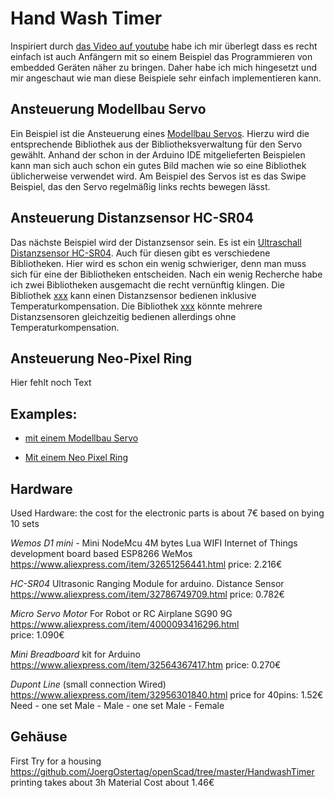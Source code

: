 Hand Wash Timer
===============

Inspiriert durch [das Video auf youtube](https://www.youtube.com/watch?v=CEpfipV1_3w) habe ich mir überlegt dass es recht
einfach ist auch Anfängern mit so einem Beispiel das Programmieren von embedded Geräten näher zu bringen.
Daher habe ich mich hingesetzt und mir angeschaut wie man diese Beispiele sehr einfach implementieren kann.


Ansteuerung Modellbau Servo
---------------------------

Ein Beispiel ist die Ansteuerung eines [Modellbau Servos]().
Hierzu wird die entsprechende Bibliothek aus der Bibliotheksverwaltung für den Servo gewählt.
Anhand der schon in der Arduino IDE mitgelieferten Beispielen kann man sich auch schon ein gutes Bild machen wie so eine Bibliothek üblicherweise verwendet wird.
Am Beispiel des Servos ist es das Swipe Beispiel, das den Servo regelmäßig links rechts bewegen lässt.


Ansteuerung Distanzsensor HC-SR04
---------------------------------

Das nächste Beispiel wird der Distanzsensor sein. Es ist ein [Ultraschall Distanzsensor HC-SR04]().
Auch für diesen gibt es verschiedene Bibliotheken. Hier wird es schon ein wenig schwieriger, denn man muss sich für eine der Bibliotheken entscheiden.
Nach ein wenig Recherche habe ich zwei Bibliotheken ausgemacht die recht vernünftig klingen.
Die Bibliothek [xxx]() kann einen Distanzsensor bedienen inklusive Temperaturkompensation.
Die Bibliothek [xxx]() könnte mehrere Distanzsensoren gleichzeitig bedienen allerdings ohne Temperaturkompensation.

Ansteuerung Neo-Pixel Ring
--------------------------

Hier fehlt noch Text

Examples:
---------

- [mit einem Modellbau Servo](with-servo/)

- [Mit einem Neo Pixel Ring](with-neopixels/)



Hardware
--------
Used Hardware:
   the cost for the electronic parts is about 7€ 
   based on bying 10 sets


*Wemos D1 mini* - Mini NodeMcu 4M bytes Lua WIFI Internet of Things development board based ESP8266 WeMos
   https://www.aliexpress.com/item/32651256441.html
   price: 2.216€

*HC-SR04* Ultrasonic  Ranging Module for arduino. Distance Sensor
   https://www.aliexpress.com/item/32786749709.html
   price: 0.782€ 
   
*Micro Servo Motor* For Robot or RC Airplane SG90 9G
   https://www.aliexpress.com/item/4000093416296.html   
   price: 1.090€
   
*Mini Breadboard* kit for Arduino
   https://www.aliexpress.com/item/32564367417.htm
   price: 0.270€

*Dupont Line* (small connection Wired)
   https://www.aliexpress.com/item/32956301840.html
   price for 40pins: 1.52€
   Need 
     - one set Male - Male
     - one set Male - Female
     
Gehäuse
-------
First Try for a housing
   https://github.com/JoergOstertag/openScad/tree/master/HandwashTimer
   printing takes about 3h
   Material Cost about 1.46€

